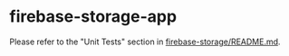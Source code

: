# firebase-storage-app

Please refer to the "Unit Tests" section in [firebase-storage/README.md](
https://github.com/firebase/firebase-android-sdk/blob/main/firebase-storage/README.md).

